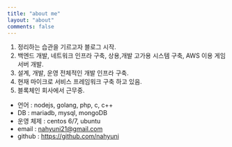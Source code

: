 ```yaml
---
title: "about me"
layout: "about"
comments: false
---
```


1. 정리하는 습관을 기르고자 블로그 시작.
2. 백엔드 개발, 네트워크 인프라 구축, 상용,개발 고가용 시스템 구축, AWS 이용 게임 서버 개발.
3. 설계, 개발, 운영 전체적인 개발 인프라 구축.
4. 현재 마이크로 서비스 프레임워크 구축 하고 있음.
5. 블록체인 회사에서 근무중.

- 언어 : nodejs, golang, php, c, c++
- DB : mariadb, mysql, mongoDB
- 운영 체제 : centos 6/7, ubuntu
- email : nahyuni21@gmail.com
- github : https://github.com/nahyuni

